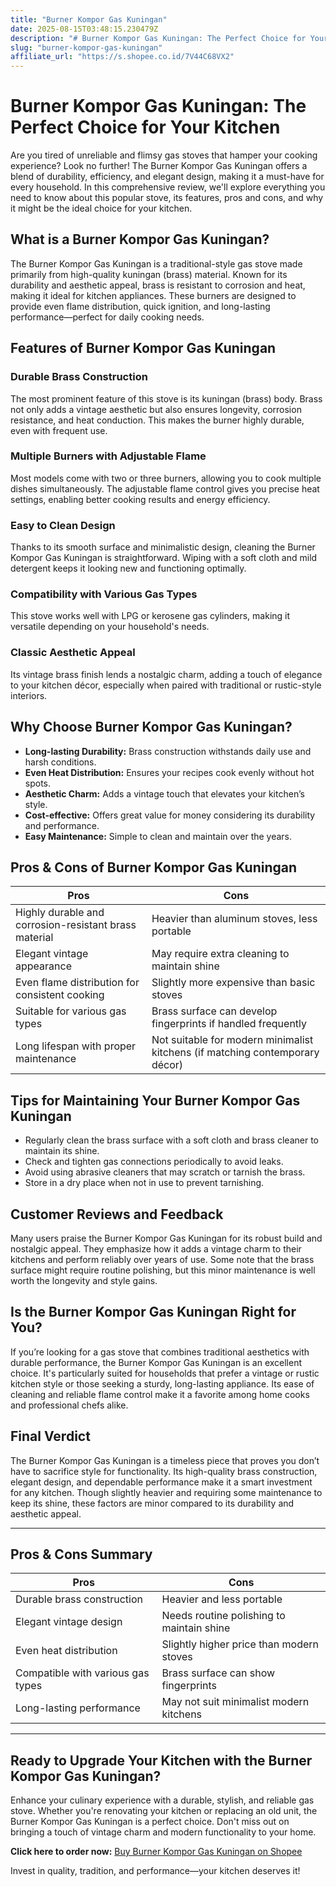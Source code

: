```yaml
---
title: "Burner Kompor Gas Kuningan"
date: 2025-08-15T03:48:15.230479Z
description: "# Burner Kompor Gas Kuningan: The Perfect Choice for Your Kitchen..."
slug: "burner-kompor-gas-kuningan"
affiliate_url: "https://s.shopee.co.id/7V44C68VX2"
---
```

# Burner Kompor Gas Kuningan: The Perfect Choice for Your Kitchen

Are you tired of unreliable and flimsy gas stoves that hamper your cooking experience? Look no further! The Burner Kompor Gas Kuningan offers a blend of durability, efficiency, and elegant design, making it a must-have for every household. In this comprehensive review, we'll explore everything you need to know about this popular stove, its features, pros and cons, and why it might be the ideal choice for your kitchen.

## What is a Burner Kompor Gas Kuningan?

The Burner Kompor Gas Kuningan is a traditional-style gas stove made primarily from high-quality kuningan (brass) material. Known for its durability and aesthetic appeal, brass is resistant to corrosion and heat, making it ideal for kitchen appliances. These burners are designed to provide even flame distribution, quick ignition, and long-lasting performance—perfect for daily cooking needs.

## Features of Burner Kompor Gas Kuningan

### Durable Brass Construction

The most prominent feature of this stove is its kuningan (brass) body. Brass not only adds a vintage aesthetic but also ensures longevity, corrosion resistance, and heat conduction. This makes the burner highly durable, even with frequent use.

### Multiple Burners with Adjustable Flame

Most models come with two or three burners, allowing you to cook multiple dishes simultaneously. The adjustable flame control gives you precise heat settings, enabling better cooking results and energy efficiency.

### Easy to Clean Design

Thanks to its smooth surface and minimalistic design, cleaning the Burner Kompor Gas Kuningan is straightforward. Wiping with a soft cloth and mild detergent keeps it looking new and functioning optimally.

### Compatibility with Various Gas Types

This stove works well with LPG or kerosene gas cylinders, making it versatile depending on your household's needs.

### Classic Aesthetic Appeal

Its vintage brass finish lends a nostalgic charm, adding a touch of elegance to your kitchen décor, especially when paired with traditional or rustic-style interiors.

## Why Choose Burner Kompor Gas Kuningan?

- **Long-lasting Durability:** Brass construction withstands daily use and harsh conditions.
- **Even Heat Distribution:** Ensures your recipes cook evenly without hot spots.
- **Aesthetic Charm:** Adds a vintage touch that elevates your kitchen’s style.
- **Cost-effective:** Offers great value for money considering its durability and performance.
- **Easy Maintenance:** Simple to clean and maintain over the years.

## Pros & Cons of Burner Kompor Gas Kuningan

| Pros                                                      | Cons                                                    |
|-----------------------------------------------------------|---------------------------------------------------------|
| Highly durable and corrosion-resistant brass material   | Heavier than aluminum stoves, less portable           |
| Elegant vintage appearance                               | May require extra cleaning to maintain shine         |
| Even flame distribution for consistent cooking         | Slightly more expensive than basic stoves            |
| Suitable for various gas types                            | Brass surface can develop fingerprints if handled frequently |
| Long lifespan with proper maintenance                    | Not suitable for modern minimalist kitchens (if matching contemporary décor) |

## Tips for Maintaining Your Burner Kompor Gas Kuningan

- Regularly clean the brass surface with a soft cloth and brass cleaner to maintain its shine.
- Check and tighten gas connections periodically to avoid leaks.
- Avoid using abrasive cleaners that may scratch or tarnish the brass.
- Store in a dry place when not in use to prevent tarnishing.

## Customer Reviews and Feedback

Many users praise the Burner Kompor Gas Kuningan for its robust build and nostalgic appeal. They emphasize how it adds a vintage charm to their kitchens and perform reliably over years of use. Some note that the brass surface might require routine polishing, but this minor maintenance is well worth the longevity and style gains.

## Is the Burner Kompor Gas Kuningan Right for You?

If you’re looking for a gas stove that combines traditional aesthetics with durable performance, the Burner Kompor Gas Kuningan is an excellent choice. It's particularly suited for households that prefer a vintage or rustic kitchen style or those seeking a sturdy, long-lasting appliance. Its ease of cleaning and reliable flame control make it a favorite among home cooks and professional chefs alike.

## Final Verdict

The Burner Kompor Gas Kuningan is a timeless piece that proves you don’t have to sacrifice style for functionality. Its high-quality brass construction, elegant design, and dependable performance make it a smart investment for any kitchen. Though slightly heavier and requiring some maintenance to keep its shine, these factors are minor compared to its durability and aesthetic appeal.

---

## Pros & Cons Summary

| Pros                                                      | Cons                                                    |
|-----------------------------------------------------------|---------------------------------------------------------|
| Durable brass construction                               | Heavier and less portable                            |
| Elegant vintage design                                   | Needs routine polishing to maintain shine          |
| Even heat distribution                                   | Slightly higher price than modern stoves            |
| Compatible with various gas types                         | Brass surface can show fingerprints                  |
| Long-lasting performance                                 | May not suit minimalist modern kitchens             |

---

## Ready to Upgrade Your Kitchen with the Burner Kompor Gas Kuningan?

Enhance your culinary experience with a durable, stylish, and reliable gas stove. Whether you're renovating your kitchen or replacing an old unit, the Burner Kompor Gas Kuningan is a perfect choice. Don't miss out on bringing a touch of vintage charm and modern functionality to your home.

**Click here to order now:** [Buy Burner Kompor Gas Kuningan on Shopee](https://s.shopee.co.id/7V44C68VX2)

Invest in quality, tradition, and performance—your kitchen deserves it!
